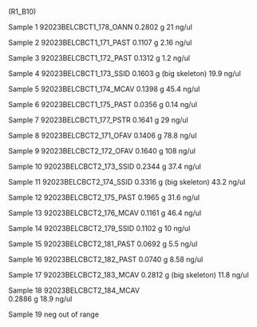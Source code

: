 (R1_B10)

Sample 1
92023BELCBCT1_178_OANN
	 0.2802 g
	 21 ng/ul

Sample 2
92023BELCBCT1_171_PAST
	 0.1107 g
	 2.16 ng/ul
	 
Sample 3
92023BELCBCT1_172_PAST
	 0.1312 g
	 1.2 ng/ul
	 
Sample 4
92023BELCBCT1_173_SSID
	 0.1603 g (big skeleton)
	 19.9 ng/ul
	 
Sample 5
92023BELCBCT1_174_MCAV
	 0.1398 g
	 45.4 ng/ul
	 
Sample 6
92023BELCBCT1_175_PAST
	 0.0356 g
	 0.14 ng/ul
	 
Sample 7
92023BELCBCT1_177_PSTR
	 0.1641 g
	 29 ng/ul
	 
Sample 8
92023BELCBCT2_171_OFAV
	 0.1406 g
	 78.8 ng/ul
	 
Sample 9
92023BELCBCT2_172_OFAV
	 0.1640  g
	 108 ng/ul
	 
Sample 10
92023BELCBCT2_173_SSID
	 0.2344 g
	 37.4 ng/ul
	 
Sample 11
92023BELCBCT2_174_SSID
	 0.3316 g (big skeleton)
	 43.2 ng/ul
	 
Sample 12
92023BELCBCT2_175_PAST
	 0.1965 g
	 31.6 ng/ul
	 
Sample 13
92023BELCBCT2_176_MCAV
	 0.1161 g
	 46.4 ng/ul
	 
Sample 14
92023BELCBCT2_179_SSID
	 0.1102 g
	 10 ng/ul
	 
Sample 15
92023BELCBCT2_181_PAST
	 0.0692 g
	 5.5 ng/ul
	 
Sample 16
92023BELCBCT2_182_PAST
	 0.0740 g
	 8.58 ng/ul
	 
Sample 17
92023BELCBCT2_183_MCAV
	 0.2812 g (big skeleton)
	 11.8 ng/ul
	 
Sample 18
92023BELCBCT2_184_MCAV	
	 0.2886 g
	 18.9 ng/ul

Sample 19
neg
out of range


